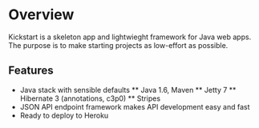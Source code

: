 Overview
========

Kickstart is a skeleton app and lightwieght framework for Java web apps.  The purpose is to make starting projects as low-effort as possible.

Features
--------

* Java stack with sensible defaults
** Java 1.6, Maven
** Jetty 7
** Hibernate 3 (annotations, c3p0)
** Stripes
* JSON API endpoint framework makes API development easy and fast
* Ready to deploy to Heroku

